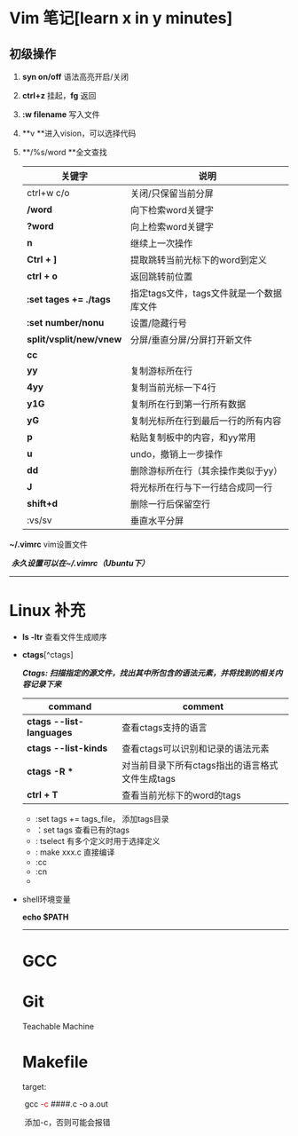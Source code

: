 # Vim 笔记[learn x in y minutes]

## 初级操作

1. **syn on/off** 语法高亮开启/关闭

2. **ctrl+z** 挂起，**fg** 返回

3. **:w filename**  写入文件				 

4. **v **进入vision，可以选择代码

5. **/%s/word **全文查找

   | 关键字                    | 说明                                     |
   | ------------------------- | ---------------------------------------- |
   | ctrl+w c/o                | 关闭/只保留当前分屏                      |
   | **/word**                 | 向下检索word关键字                       |
   | **?word**                 | 向上检索word关键字                       |
   | **n**                     | 继续上一次操作                           |
   | **Ctrl + ]**              | 提取跳转当前光标下的word到定义           |
   | **ctrl + o**              | 返回跳转前位置                           |
   | __:set tages += ./tags__  | 指定tags文件，tags文件就是一个数据库文件 |
   | __:set number/nonu__      | 设置/隐藏行号                            |
   | **split/vsplit/new/vnew** | 分屏/垂直分屏/分屏打开新文件             |
   | __cc__                    |                                          |
   | __yy__                    | 复制游标所在行                           |
   | **4yy**                   | 复制当前光标一下4行                      |
   | __y1G__                   | 复制所在行到第一行所有数据               |
   | __yG__                    | 复制光标所在行到最后一行的所有内容       |
   | **p**                     | 粘贴复制板中的内容，和yy常用             |
   | **u**                     | undo，撤销上一步操作                     |
   | __dd__                    | 删除游标所在行（其余操作类似于yy）       |
   | **J**                     | 将光标所在行与下一行结合成同一行         |
   | **shift+d**               | 删除一行后保留空行                       |
   | :vs/sv                    | 垂直水平分屏                             |

**~/.vimrc** vim设置文件

​		__*永久设置可以在~/.vimrc（Ubuntu下）*__



****

# **Linux** 补充

* **ls -ltr** 查看文件生成顺序

* __ctags__[^ctags]

  ***Ctags: 扫描指定的源文件，找出其中所包含的语法元素，并将找到的相关内容记录下来***

  | command                    | comment                                         |
  | -------------------------- | ----------------------------------------------- |
  | __ctags --list-languages__ | 查看ctags支持的语言                             |
  | __ctags --list-kinds__     | 查看ctags可以识别和记录的语法元素               |
  | __ctags -R *__             | 对当前目录下所有ctags指出的语言格式文件生成tags |
  | __ctrl + T__               | 查看当前光标下的word的tags                      |

  * :set  tags += tags_file， 添加tags目录
  * ：set tags 查看已有的tags 
  * : tselect 有多个定义时用于选择定义
  * : make xxx.c 直接编译
  * :cc
  * :cn
  * 

* shell环境变量

  __echo $PATH__
  
  ____
  
  # GCC
  
  # Git
  
  Teachable Machine
  
  # Makefile
  
  target:
  
  ​			gcc  <font color='#f00'>-c</font> ####.c -o a.out
  
  ​			添加-c，否则可能会报错
  
  ​			 
  
  
  
  